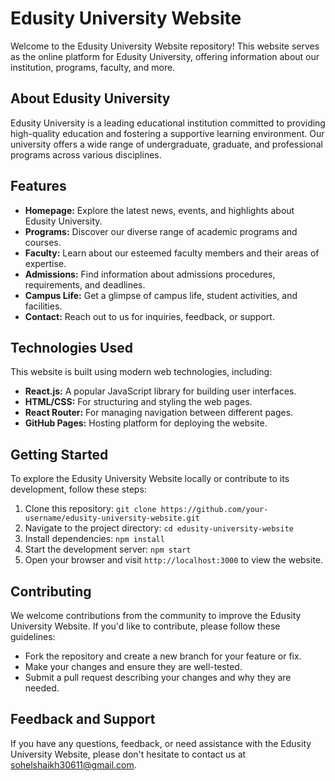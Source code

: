 # Edusity University Website

Welcome to the Edusity University Website repository! This website serves as the online platform for Edusity University, offering information about our institution, programs, faculty, and more.

## About Edusity University

Edusity University is a leading educational institution committed to providing high-quality education and fostering a supportive learning environment. Our university offers a wide range of undergraduate, graduate, and professional programs across various disciplines.

## Features

- **Homepage:** Explore the latest news, events, and highlights about Edusity University.
- **Programs:** Discover our diverse range of academic programs and courses.
- **Faculty:** Learn about our esteemed faculty members and their areas of expertise.
- **Admissions:** Find information about admissions procedures, requirements, and deadlines.
- **Campus Life:** Get a glimpse of campus life, student activities, and facilities.
- **Contact:** Reach out to us for inquiries, feedback, or support.

## Technologies Used

This website is built using modern web technologies, including:

- **React.js:** A popular JavaScript library for building user interfaces.
- **HTML/CSS:** For structuring and styling the web pages.
- **React Router:** For managing navigation between different pages.
- **GitHub Pages:** Hosting platform for deploying the website.

## Getting Started

To explore the Edusity University Website locally or contribute to its development, follow these steps:

1. Clone this repository: `git clone https://github.com/your-username/edusity-university-website.git`
2. Navigate to the project directory: `cd edusity-university-website`
3. Install dependencies: `npm install`
4. Start the development server: `npm start`
5. Open your browser and visit `http://localhost:3000` to view the website.

## Contributing

We welcome contributions from the community to improve the Edusity University Website. If you'd like to contribute, please follow these guidelines:

- Fork the repository and create a new branch for your feature or fix.
- Make your changes and ensure they are well-tested.
- Submit a pull request describing your changes and why they are needed.

## Feedback and Support

If you have any questions, feedback, or need assistance with the Edusity University Website, please don't hesitate to contact us at [sohelshaikh30611@gmail.com](mailto:contact@edusityuniversity.com).

